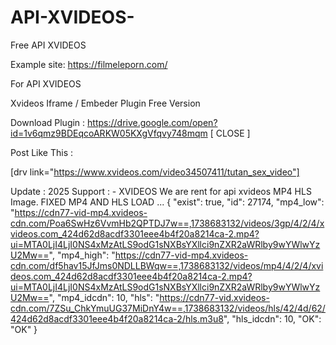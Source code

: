 # API-XVIDEOS-
Free API XVIDEOS 

Example site: https://filmeleporn.com/

For API XVIDEOS 

Xvideos Iframe / Embeder Plugin Free Version

Download Plugin : https://drive.google.com/open?id=1v6qmz9BDEqcoARKW05KXgVfqvy748mqm [ CLOSE ]

Post Like This  :

 [drv link="https://www.xvideos.com/video34507411/tutan_sex_video"] 
 
 Update : 2025 
 Support : -  XVIDEOS 
 We are rent for api xvideos MP4 HLS Image.
 FIXED MP4 AND HLS LOAD ...
{
  "exist": true,
  "id": 27174,
  "mp4_low": "https://cdn77-vid-mp4.xvideos-cdn.com/Poa6SwHz6VvmHb2QPTDJ7w==,1738683132/videos/3gp/4/2/4/xvideos.com_424d62d8acdf3301eee4b4f20a8214ca-2.mp4?ui=MTA0LjI4LjI0NS4xMzAtLS9odG1sNXBsYXllci9nZXR2aWRlby9wYWlwYzU2Mw==",
  "mp4_high": "https://cdn77-vid-mp4.xvideos-cdn.com/df5hav15JfJms0NDLLBWqw==,1738683132/videos/mp4/4/2/4/xvideos.com_424d62d8acdf3301eee4b4f20a8214ca-2.mp4?ui=MTA0LjI4LjI0NS4xMzAtLS9odG1sNXBsYXllci9nZXR2aWRlby9wYWlwYzU2Mw==",
  "mp4_idcdn": 10,
  "hls": "https://cdn77-vid.xvideos-cdn.com/7ZSu_ChkYmuUG37MiDnY4w==,1738683132/videos/hls/42/4d/62/424d62d8acdf3301eee4b4f20a8214ca-2/hls.m3u8",
  "hls_idcdn": 10,
  "OK": "OK"
}
